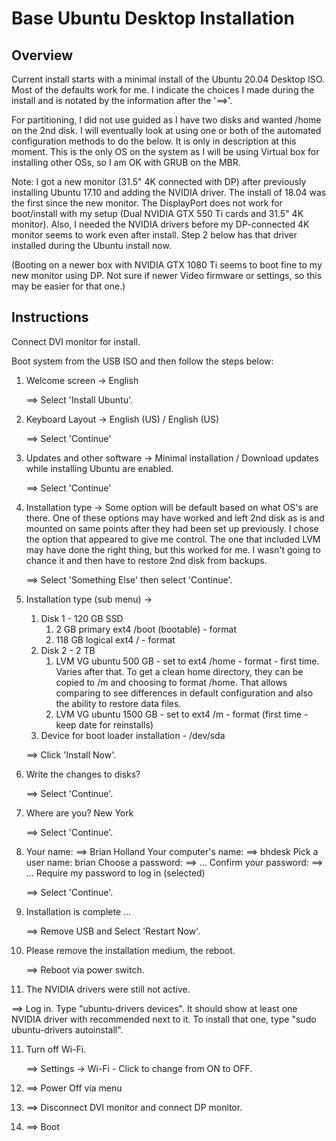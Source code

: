 # Base Ubuntu Desktop Installation

## Overview

Current install starts with a minimal install of the Ubuntu 20.04 Desktop ISO.
Most of the defaults work for me. I indicate the choices
I made during the install and is notated by the information after the
'==>'.

For partitioning, I did not use guided as I have two disks and wanted
/home on the 2nd disk.  I will eventually look at using one or both of the
automated configuration methods to do the below.  It is only in description
at this moment.  This is the only OS on the system as I will be using
Virtual box for installing other OSs, so I am OK with GRUB on the MBR.

Note: I got a new monitor (31.5" 4K connected with DP) after previously
installing Ubuntu 17.10 and adding the NVIDIA driver. The install of 18.04 was
the first since the new monitor. The DisplayPort does not work for boot/install
with my setup (Dual NVIDIA GTX 550 Ti cards and 31.5" 4K monitor). Also, I needed
the NVIDIA drivers before my DP-connected 4K monitor seems to work even after
install. Step 2 below has that driver installed during the Ubuntu install now.

(Booting on a newer box with NVIDIA GTX 1080 Ti seems to boot fine to my new
monitor using DP. Not sure if newer Video firmware or settings, so this may
be easier for that one.)

## Instructions

Connect DVI monitor for install.  

Boot system from the USB ISO and then follow the steps below:

1. Welcome screen -> English

   ==> Select 'Install Ubuntu'.

2. Keyboard Layout -> English (US) / English (US)

   ==> Select 'Continue'

3. Updates and other software -> Minimal installation / Download updates
   while installing Ubuntu are enabled.
   
   ==> Select 'Continue'
  
4. Installation type -> Some option will be default based on what OS's are there.
   One of these options may have worked and left 2nd disk
   as is and mounted on same points after they had been set up
   previously.  I chose the option that appeared to give me control.
   The one that included LVM may have done the right thing, but
   this worked for me. I wasn't going to chance it and then
   have to restore 2nd disk from backups.

   ==> Select 'Something Else' then select 'Continue'.

5. Installation type (sub menu) ->
 
   1. Disk 1 - 120 GB SSD
      1. 2 GB primary ext4 /boot (bootable) - format
      2. 118 GB logical ext4 / - format
   2. Disk 2 - 2 TB
      1. LVM VG ubuntu 500 GB - set to ext4 /home -
         format - first time.  Varies after that.
         To get a clean home directory, they can be
         copied to /m and choosing to format /home.
         That allows comparing to see differences in
         default configuration and also the
         ability to restore data files.
      2. LVM VG ubuntu 1500 GB - set to ext4 /m -
         format (first time - keep date for reinstalls)
   3. Device for boot loader installation - /dev/sda
  
   ==> Click 'Install Now'.
   
5. Write the changes to disks?

   ==> Select 'Continue'.

6. Where are you? New York

   ==> Select 'Continue'.

7. Your name: ==> Brian Holland
   Your computer's name: ==> bhdesk
   Pick a user name: brian
   Choose a password: ==> ...
   Confirm your password: ==> ...
   Require my password to log in (selected)
   
   ==> Select 'Continue'.

8. Installation is complete ...

   ==> Remove USB and Select 'Restart Now'.

9. Please remove the installation medium, the reboot.

   ==> Reboot via power switch.

10. The NVIDIA drivers were still not active.

   ==> Log in. Type "ubuntu-drivers devices". It should
   show at least one NVIDIA driver with recommended next
   to it. To install that one, type "sudo ubuntu-drivers
   autoinstall".

11. Turn off Wi-Fi.

    ==> Settings -> Wi-Fi - Click to change from ON to OFF.

12. ==> Power Off via menu

13. ==> Disconnect DVI monitor and connect DP monitor.

14. ==> Boot


